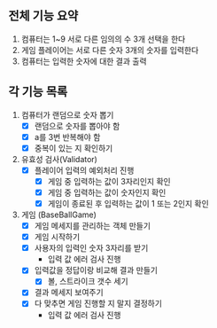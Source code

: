 ## 전체 기능 요약

1. 컴퓨터는 1~9 서로 다른 임의의 수 3개 선택을 한다
2. 게임 플레이어는 서로 다른 숫자 3개의 숫자를 입력한다
3. 컴퓨터는 입력한 숫자에 대한 결과 출력

## 각 기능 목록

1. 컴퓨터가 랜덤으로 숫자 뽑기
   - [x] 랜덤으로 숫자를 뽑아야 함
   - [x] a를 3번 반복해야 함
   - [x] 중복이 있는 지 확인하기
2. 유효성 검사(Validator)
   - [x] 플레이어 입력의 예외처리 진행
     - [x] 게임 중 입력하는 값이 3자리인지 확인
     - [x] 게임 중 입력하는 값이 숫자인지 확인
     - [x] 게임이 종료된 후 입력하는 값이 1 또는 2인지 확인
3. 게임 (BaseBallGame)
   - [x] 게임 메세지를 관리하는 객체 만들기
   - [x] 게임 시작하기
   - [x] 사용자의 입력인 숫자 3자리를 받기
     - 입력 값 에러 검사 진행
   - [x] 입력값을 정답이랑 비교해 결과 만들기
     - [x] 볼, 스트라이크 갯수 세기
   - [x] 결과 메세지 보여주기
   - [x] 다 맞추면 게임 진행할 지 말지 결정하기
     - 입력 값 에러 검사 진행
